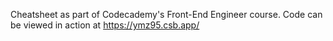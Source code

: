 Cheatsheet as part of Codecademy's Front-End Engineer course.
Code can be viewed in action at https://ymz95.csb.app/
